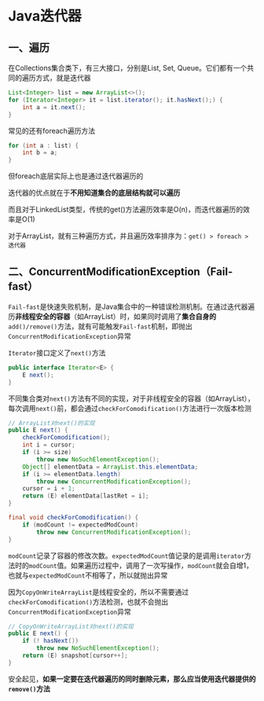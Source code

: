 # Java迭代器

## 一、遍历

在Collections集合类下，有三大接口，分别是List, Set, Queue。它们都有一个共同的遍历方式，就是迭代器

```java
List<Integer> list = new ArrayList<>();
for (Iterator<Integer> it = list.iterator(); it.hasNext();) {
    int a = it.next();
}
```

常见的还有foreach遍历方法

```java
for (int a : list) {
    int b = a;
}
```

但foreach底层实际上也是通过迭代器遍历的

迭代器的优点就在于**不用知道集合的底层结构就可以遍历**

而且对于LinkedList类型，传统的get()方法遍历效率是O(n)，而迭代器遍历的效率是O(1)

对于ArrayList，就有三种遍历方式，并且遍历效率排序为：`get() > foreach > 迭代器`

## 二、ConcurrentModificationException（Fail-fast）

`Fail-fast`是快速失败机制，是Java集合中的一种错误检测机制。在通过迭代器遍历**非线程安全的容器**（如ArrayList）时，如果同时调用了**集合自身的**`add()/remove()`方法，就有可能触发`Fail-fast`机制，即抛出`ConcurrentModificationException`异常

`Iterator`接口定义了`next()`方法

```java
public interface Iterator<E> {
	E next();
}
```

不同集合类对`next()`方法有不同的实现，对于非线程安全的容器（如ArrayList），每次调用`next()`前，都会通过`checkForComodification()`方法进行一次版本检测

```java
// ArrayList对next()的实现
public E next() {
    checkForComodification();
    int i = cursor;
    if (i >= size)
        throw new NoSuchElementException();
    Object[] elementData = ArrayList.this.elementData;
    if (i >= elementData.length)
        throw new ConcurrentModificationException();
    cursor = i + 1;
    return (E) elementData[lastRet = i];
}

final void checkForComodification() {
    if (modCount != expectedModCount)
        throw new ConcurrentModificationException();
}
```

`modCount`记录了容器的修改次数。`expectedModCount`值记录的是调用`iterator`方法时的`modCount`值。如果遍历过程中，调用了一次写操作，`modCount`就会自增1，也就与`expectedModCount`不相等了，所以就抛出异常

因为`CopyOnWriteArrayList`是线程安全的，所以不需要通过`checkForComodification()`方法检测，也就不会抛出`ConcurrentModificationException`异常

```java
// CopyOnWriteArrayList对next()的实现
public E next() {
    if (! hasNext())
        throw new NoSuchElementException();
    return (E) snapshot[cursor++];
}
```

安全起见，**如果一定要在迭代器遍历的同时删除元素，那么应当使用迭代器提供的`remove()`方法**
